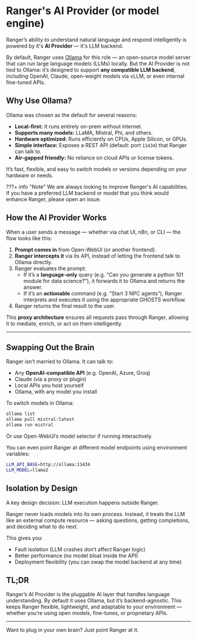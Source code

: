 # Ranger's AI Provider (or model engine)

Ranger’s ability to understand natural language and respond intelligently is powered by it's **AI Provider** — it's LLM backend.

By default, Ranger uses [Ollama](https://ollama.com) for this role — an open-source model server that can run large language models (LLMs) locally. But the AI Provider is not tied to Ollama: it’s designed to support **any compatible LLM backend**, including OpenAI, Claude, open-weight models via vLLM, or even internal fine-tuned APIs.

## Why Use Ollama?

Ollama was chosen as the default for several reasons:

- **Local-first:** It runs entirely on-prem without internet.
- **Supports many models:** LLaMA, Mistral, Phi, and others.
- **Hardware optimized:** Runs efficiently on CPUs, Apple Silicon, or GPUs.
- **Simple interface:** Exposes a REST API (default: port `11434`) that Ranger can talk to.
- **Air-gapped friendly:** No reliance on cloud APIs or license tokens.

It’s fast, flexible, and easy to switch models or versions depending on your hardware or needs.

???+ info "Note"
    We are always looking to improve Ranger's AI capabilities. If you have a preferred LLM backend or model that you think would enhance Ranger, please open an issue.

## How the AI Provider Works

When a user sends a message — whether via chat UI, n8n, or CLI — the flow looks like this:

1. **Prompt comes in** from Open-WebUI (or another frontend).
2. **Ranger intercepts it** via its API, instead of letting the frontend talk to Ollama directly.
3. Ranger evaluates the prompt:
   - If it’s a **language-only** query (e.g. “Can you generate a python 101 module for data science?”), it forwards it to Ollama and returns the answer.
   - If it’s an **actionable** command (e.g. “Start 3 NPC agents”), Ranger interprets and executes it using the appropriate GHOSTS workflow.
4. Ranger returns the final result to the user.

This **proxy architecture** ensures all requests pass through Ranger, allowing it to mediate, enrich, or act on them intelligently.

---

## Swapping Out the Brain

Ranger isn’t married to Ollama. It can talk to:

- Any **OpenAI-compatible API** (e.g. OpenAI, Azure, Groq)
- Claude (via a proxy or plugin)
- Local APIs you host yourself
- Ollama, with any model you install

To switch models in Ollama:

```bash
ollama list
ollama pull mistral:latest
ollama run mistral
```

Or use Open-WebUI’s model selector if running interactively.

You can even point Ranger at different model endpoints using environment variables:

```bash
LLM_API_BASE=http://ollama:11434
LLM_MODEL=llama2
```

## Isolation by Design

A key design decision: LLM execution happens outside Ranger.

Ranger never loads models into its own process. Instead, it treats the LLM like an external compute resource — asking questions, getting completions, and deciding what to do next.

This gives you:

   - Fault isolation (LLM crashes don’t affect Ranger logic)
   - Better performance (no model bloat inside the API)
   - Deployment flexibility (you can swap the model backend at any time)

## TL;DR

Ranger’s AI Provider is the pluggable AI layer that handles language understanding. By default it uses Ollama, but it’s backend-agnostic. This keeps Ranger flexible, lightweight, and adaptable to your environment — whether you’re using open models, fine-tunes, or proprietary APIs.

---

Want to plug in your own brain? Just point Ranger at it.